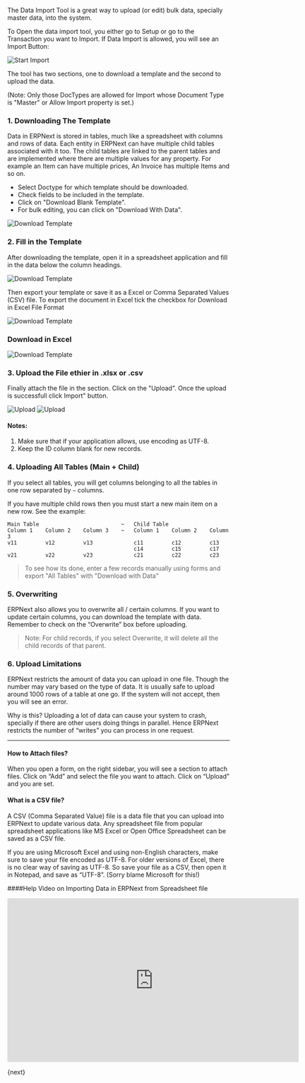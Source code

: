 The Data Import Tool is a great way to upload (or edit) bulk data, specially master data, into the system.

To Open the data import tool, you either go to Setup or go to the Transaction you want to Import. If Data Import is allowed, you will see an Import Button:

<img alt="Start Import" class="screenshot" src="{{docs_base_url}}/assets/img/setup/data-import/data-import-1.png">

The tool has two sections, one to download a template and the second to upload
the data.

(Note: Only those DocTypes are allowed for Import whose Document Type is
"Master" or Allow Import property is set.)

### 1\. Downloading The Template

Data in ERPNext is stored in tables, much like a spreadsheet with columns and
rows of data. Each entity in ERPNext can have multiple child tables associated
with it too. The child tables are linked to the parent tables and are
implemented where there are multiple values for any property. For example an
Item can have multiple prices, An Invoice has multiple Items and so on.

  * Select Doctype for which template should be downloaded.
  * Check fields to be included in the template.
  * Click on "Download Blank Template".
  * For bulk editing, you can click on "Download With Data".
  
<img alt="Download Template" class="screenshot" src="{{docs_base_url}}/assets/img/setup/data-import/data-import-tool-template.gif">

### 2\. Fill in the Template

After downloading the template, open it in a spreadsheet application and fill
in the data below the column headings.

<img alt="Download Template" class="screenshot" src="{{docs_base_url}}/assets/img/setup/data-import/import-file.png">

Then export your template or save it as a Excel or Comma Separated Values (CSV)
file. To export the document in Excel tick the checkbox for Download in Excel File Format 

<img alt="Download Template" class="screenshot" src="{{docs_base_url}}/assets/img/setup/data-import/import-csv.png">

### Download in Excel

<img alt="Download Template" class="screenshot" src="{{docs_base_url}}/assets/img/setup/data-import/data-import-excel.png">

### 3\. Upload the File ethier in .xlsx or .csv 

Finally attach the  file in the section. Click on the "Upload". Once the upload is successfull click Import"
button.

<img alt="Upload" class="screenshot" src="{{docs_base_url}}/assets/img/setup/data-import/data-import-3.png">


<img alt="Upload" class="screenshot" src="{{docs_base_url}}/assets/img/setup/data-import/data-import-4.png">

#### Notes:

1. Make sure that if your application allows, use encoding as UTF-8.
1. Keep the ID column blank for new records.

### 4. Uploading All Tables (Main + Child)

If you select all tables, you will get columns belonging to all the tables in
one row separated by `~` columns.

If you have multiple child rows then you must start a new main item on a new
row. See the example:


    Main Table                          ~   Child Table
    Column 1    Column 2    Column 3    ~   Column 1    Column 2    Column 3
    v11         v12         v13             c11         c12         c13
                                            c14         c15         c17
    v21         v22         v23             c21         c22         c23

> To see how its done, enter a few records manually using forms and export
"All Tables" with "Download with Data"

### 5. Overwriting

ERPNext also allows you to overwrite all / certain columns. If you want to
update certain columns, you can download the template with data. Remember to
check on the “Overwrite” box before uploading.

> Note: For child records, if you select Overwrite, it will delete all the
child records of that parent.

### 6. Upload Limitations

ERPNext restricts the amount of data you can upload in one file. Though the
number may vary based on the type of data. It is usually safe to upload around
1000 rows of a table at one go. If the system will not accept, then you will
see an error.

Why is this? Uploading a lot of data can cause your system to crash, specially
if there are other users doing things in parallel. Hence ERPNext restricts the
number of “writes” you can process in one request.

***

#### How to Attach files?

When you open a form, on the right sidebar, you will see a section to attach
files. Click on “Add” and select the file you want to attach. Click on
“Upload” and you are set.

#### What is a CSV file?

A CSV (Comma Separated Value) file is a data file that you can upload into
ERPNext to update various data. Any spreadsheet file from popular spreadsheet
applications like MS Excel or Open Office Spreadsheet can be saved as a CSV
file.

If you are using Microsoft Excel and using non-English characters, make sure
to save your file encoded as UTF-8. For older versions of Excel, there is no
clear way of saving as UTF-8. So save your file as a CSV, then open it in
Notepad, and save as “UTF-8”. (Sorry blame Microsoft for this!)

####Help Video on Importing Data in ERPNext from Spreadsheet file



<iframe width="660" height="371" src="https://www.youtube.com/embed/Ta2Xx3QoK3E" frameborder="0" allowfullscreen></iframe>

{next}
